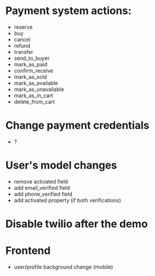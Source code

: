 # Payment system actions:
- reserve
- buy
- cancel
- refund
- transfer
- send_to_buyer
- mark_as_paid
- confirm_receive
- mark_as_sold
- mark_as_available
- mark_as_unavailable
- mark_as_in_cart
- delete_from_cart

# Change payment credentials
- ?

# User's model changes
- remove activated field
- add email_verified field
- add phone_verified field
- add activated property (if both verifications)

# Disable twilio after the demo

# Frontend
- user/profile background change (mobile)
